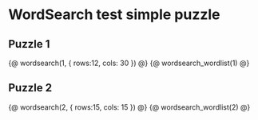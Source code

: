 # WordSearch test simple puzzle

## Puzzle 1

{@ wordsearch(1, { rows:12, cols: 30 }) @}
{@ wordsearch_wordlist(1) @}

## Puzzle 2

{@ wordsearch(2, { rows:15, cols: 15 }) @}
{@ wordsearch_wordlist(2) @}